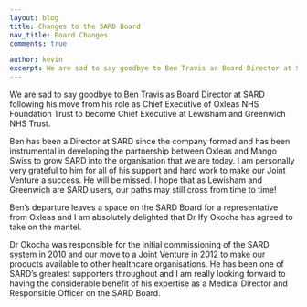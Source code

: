 ```yaml
---
layout: blog
title: Changes to the SARD Board
nav_title: Board Changes
comments: true

author: kevin
excerpt: We are sad to say goodbye to Ben Travis as Board Director at SARD following his move from his role as Chief Executive of Oxleas NHS Foundation Trust to become Chief Executive at Lewisham and Greenwich NHS Trust. 
---
```


We are sad to say goodbye to Ben Travis as Board Director at SARD following his move from his role as Chief Executive of Oxleas NHS Foundation Trust to become Chief Executive at Lewisham and Greenwich NHS Trust. 

Ben has been a Director at SARD since the company formed and has been instrumental in developing the partnership between Oxleas and Mango Swiss to grow SARD into the organisation that we are today. I am personally very grateful to him for all of his support and hard work to make our Joint Venture a success. He will be missed. I hope that as Lewisham and Greenwich are SARD users, our paths may still cross from time to time! 

Ben’s departure leaves a space on the SARD Board for a representative from Oxleas and I am absolutely delighted that Dr Ify Okocha has agreed to take on the mantel. 

Dr Okocha was responsible for the initial commissioning of the SARD system in 2010 and our move to a Joint Venture in 2012 to make our products available to other healthcare organisations. He has been one of SARD’s greatest supporters throughout and I am really looking forward to having the considerable benefit of his expertise as a Medical Director and Responsible Officer on the SARD Board.
